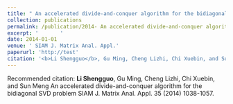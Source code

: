 ```yaml
---
title: " An accelerated divide-and-conquer algorithm for the bidiagonal SVD problem"
collection: publications
permalink: /publication/2014- An accelerated divide-and-conquer algorithm for the bidiagonal SVD problem
excerpt: '       '
date: 2014-01-01
venue: ' SIAM J. Matrix Anal. Appl.'
paperurl: 'http://test'
citation: '<b>Li Shengguo</b>, Gu Ming, Cheng Lizhi, Chi Xuebin, and Sun Meng  An accelerated divide-and-conquer algorithm for the bidiagonal SVD problem SIAM J. Matrix Anal. Appl. 35 (2014) 1038-1057.'
---
```



Recommended citation: <b>Li Shengguo</b>, Gu Ming, Cheng Lizhi, Chi Xuebin, and Sun Meng  An accelerated divide-and-conquer algorithm for the bidiagonal SVD problem SIAM J. Matrix Anal. Appl. 35 (2014) 1038-1057.